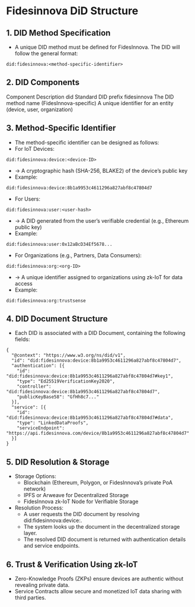 # Fidesinnova DiD Structure
## 1. DID Method Specification
- A unique DID method must be defined for FidesInnova. The DID will follow the general format:
```
did:fidesinnova:<method-specific-identifier>
```
## 2. DID Components
Component	Description
did	Standard DID prefix
fidesinnova	The DID method name (FidesInnova-specific)
<method-specific-identifier>	A unique identifier for an entity (device, user, organization)
## 3. Method-Specific Identifier
- The method-specific identifier can be designed as follows:
- For IoT Devices:
```
did:fidesinnova:device:<device-ID>
```
- <device-ID> → A cryptographic hash (SHA-256, BLAKE2) of the device’s public key
- Example:
```  
did:fidesinnova:device:8b1a9953c4611296a827abf8c47804d7
```
- For Users:
```
did:fidesinnova:user:<user-hash>
```
- <user-hash> → A DID generated from the user’s verifiable credential (e.g., Ethereum public key)
- Example:
```
did:fidesinnova:user:0x12aBcD34Ef5678...
```
- For Organizations (e.g., Partners, Data Consumers):
```
did:fidesinnova:org:<org-ID>
```
- <org-ID> → A unique identifier assigned to organizations using zk-IoT for data access
- Example:
```  
did:fidesinnova:org:trustsense
```
## 4. DID Document Structure
- Each DID is associated with a DID Document, containing the following fields:
```
{
  "@context": "https://www.w3.org/ns/did/v1",
  "id": "did:fidesinnova:device:8b1a9953c4611296a827abf8c47804d7",
  "authentication": [{
    "id": "did:fidesinnova:device:8b1a9953c4611296a827abf8c47804d7#key1",
    "type": "Ed25519VerificationKey2020",
    "controller": "did:fidesinnova:device:8b1a9953c4611296a827abf8c47804d7",
    "publicKeyBase58": "GfHh8c7..."
  }],
  "service": [{
    "id": "did:fidesinnova:device:8b1a9953c4611296a827abf8c47804d7#data",
    "type": "LinkedDataProofs",
    "serviceEndpoint": "https://api.fidesinnova.com/device/8b1a9953c4611296a827abf8c47804d7"
  }]
}
```
## 5. DID Resolution & Storage
- Storage Options:
   - Blockchain (Ethereum, Polygon, or FidesInnova’s private PoA network)
   - IPFS or Arweave for Decentralized Storage
   - FidesInnova zk-IoT Node for Verifiable Storage
 - Resolution Process:
   - A user requests the DID document by resolving did:fidesinnova:device:<device-ID>.
   - The system looks up the document in the decentralized storage layer.
   - The resolved DID document is returned with authentication details and service endpoints.
## 6. Trust & Verification Using zk-IoT
- Zero-Knowledge Proofs (ZKPs) ensure devices are authentic without revealing private data.
- Service Contracts allow secure and monetized IoT data sharing with third parties.

  
    
